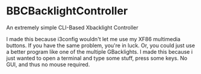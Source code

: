 # BBCBacklightController
An extremely simple CLI-Based Xbacklight Controller 

I made this because i3config wouldn't let me use my XF86 multimedia buttons. 
If you have the same problem, you're in luck. Or, you could just use a better program like one of the multiple GBacklights.
I made this because i just wanted to open a terminal and type some stuff, press some keys. No GUI, and thus no mouse required.
